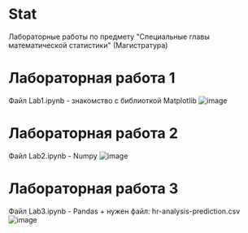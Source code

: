 # Stat
Лабораторные работы по предмету "Специальные главы математической статистики" (Магистратура)
# Лабораторная работа 1
Файл Lab1.ipynb - знакомство с библиоткой Matplotlib
![image](https://github.com/KqkaricK/Stat/assets/77233770/37943fb3-70a0-4283-8c47-b5d82ae46635)

# Лабораторная работа 2
Файл Lab2.ipynb - Numpy
![image](https://github.com/KqkaricK/Stat/assets/77233770/91dda645-11f4-49f6-b689-38daa8da0fe5)

# Лабораторная работа 3
Файл Lab3.ipynb - Pandas + нужен файл: hr-analysis-prediction.csv
![image](https://github.com/KqkaricK/Stat/assets/77233770/f36bc71a-2cae-46ae-ba8e-cc8ca6d938bd)



